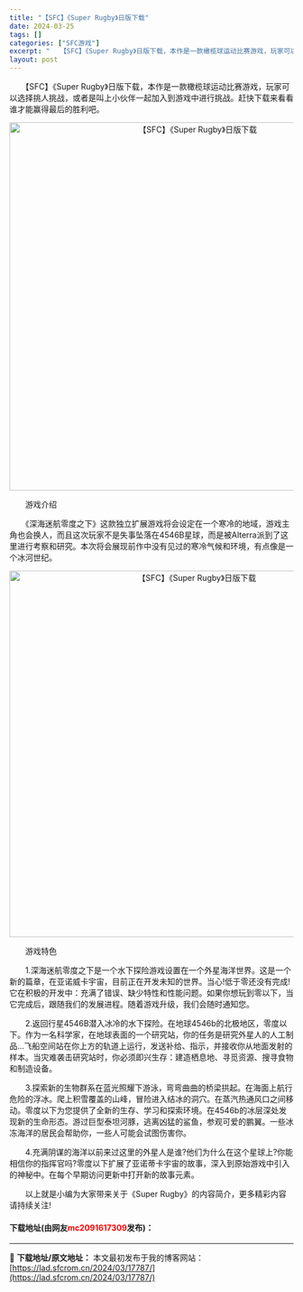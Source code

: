 ```yaml
---
title: "【SFC】《Super Rugby》日版下载"
date: 2024-03-25
tags: []
categories: ["SFC游戏"]
excerpt: "　　【SFC】《Super Rugby》日版下载，本作是一款橄榄球运动比赛游戏，玩家可以选择挑人挑战，或者是叫上小伙伴一起加入到游戏中进行挑战。赶快下载来看看谁才能赢得最后的胜利吧。 　　游戏介绍 　　《深海迷航零度之下》这款独立扩展游戏将会设定在一个寒冷的地域，游戏主角也会换人，而且这次玩家不是失&hellip;"
layout: post
---
```


 <p>　　【SFC】《Super Rugby》日版下载，本作是一款橄榄球运动比赛游戏，玩家可以选择挑人挑战，或者是叫上小伙伴一起加入到游戏中进行挑战。赶快下载来看看谁才能赢得最后的胜利吧。</p> <p align="center"><img align="" border="0" src="https://lad.sfcrom.cn/wp-content/uploads/2024/03/20240325_6600d34fce010.png" width="652" alt="【SFC】《Super Rugby》日版下载" /></p> <p>　　游戏介绍</p> <p>　　《深海迷航零度之下》这款独立扩展游戏将会设定在一个寒冷的地域，游戏主角也会换人，而且这次玩家不是失事坠落在4546B星球，而是被Alterra派到了这里进行考察和研究。本次将会展现前作中没有见过的寒冷气候和环境，有点像是一个冰河世纪。</p> <p align="center"><img align="" border="0" src="https://lad.sfcrom.cn/wp-content/uploads/2024/03/20240325_6600d350cc8b2.png" width="649" alt="【SFC】《Super Rugby》日版下载" /></p> <p>　　游戏特色</p> <p>　　1.深海迷航零度之下是一个水下探险游戏设置在一个外星海洋世界。这是一个新的篇章，在亚诺威卡宇宙，目前正在开发未知的世界。当心!低于零还没有完成!它在积极的开发中：充满了错误、缺少特性和性能问题。如果你想玩到零以下，当它完成后，跟随我们的发展进程。随着游戏升级，我们会随时通知您。</p> <p>　　2.返回行星4546B潜入冰冷的水下探险。在地球4546b的北极地区，零度以下。作为一名科学家，在地球表面的一个研究站，你的任务是研究外星人的人工制品&hellip;飞船空间站在你上方的轨道上运行，发送补给、指示，并接收你从地面发射的样本。当灾难袭击研究站时，你必须即兴生存：建造栖息地、寻觅资源、搜寻食物和制造设备。</p> <p>　　3.探索新的生物群系在蓝光照耀下游泳，弯弯曲曲的桥梁拱起。在海面上航行危险的浮冰。爬上积雪覆盖的山峰，冒险进入结冰的洞穴。在蒸汽热通风口之间移动。零度以下为您提供了全新的生存、学习和探索环境。在4546b的冰层深处发现新的生命形态。游过巨型泰坦河豚，逃离凶猛的鲨鱼，参观可爱的鹏翼。一些冰冻海洋的居民会帮助你，一些人可能会试图伤害你。</p> <p>　　4.充满阴谋的海洋以前来过这里的外星人是谁?他们为什么在这个星球上?你能相信你的指挥官吗?零度以下扩展了亚诺蒂卡宇宙的故事，深入到原始游戏中引入的神秘中。在每个早期访问更新中打开新的故事元素。</p> <p>　　以上就是小编为大家带来关于《Super Rugby》的内容简介，更多精彩内容请持续关注!</p> <p><h4>下载地址(由网友<font color="red">mc2091617309</font>发布)：</h4></p> 

---
📖 **下载地址/原文地址：** 本文最初发布于我的博客网站：[https://lad.sfcrom.cn/2024/03/17787/](https://lad.sfcrom.cn/2024/03/17787/)

